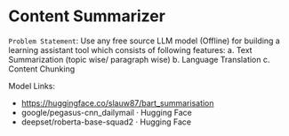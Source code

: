 # Content Summarizer

`Problem Statement`: Use any free source LLM model (Offline) for building a learning assistant tool which
consists of following features:
  a. Text Summarization (topic wise/ paragraph wise)
  b. Language Translation
  c. Content Chunking

Model Links: 
 - https://huggingface.co/slauw87/bart_summarisation
 - google/pegasus-cnn_dailymail · Hugging Face
 - deepset/roberta-base-squad2 · Hugging Face



